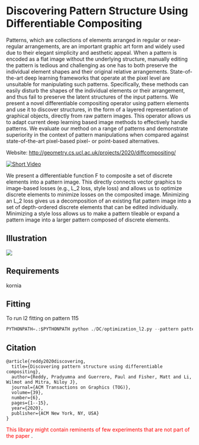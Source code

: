 # Discovering Pattern Structure Using Differentiable Compositing
Patterns, which are collections of elements arranged in regular or near-regular arrangements, are an important graphic art form and widely used due to their elegant simplicity and aesthetic appeal. When a pattern is encoded as a flat image without the underlying structure, manually editing the pattern is tedious and challenging as one has to both preserve the individual element shapes and their original relative arrangements. State-of-the-art deep learning frameworks that operate at the pixel level are unsuitable for manipulating such patterns. Specifically, these methods can easily disturb the shapes of the individual elements or their arrangement, and thus fail to preserve the latent structures of the input patterns. We present a novel differentiable compositing operator using pattern elements and use it to discover structures, in the form of a layered representation of graphical objects, directly from raw pattern images. This operator allows us to adapt current deep learning based image methods to effectively handle patterns. We evaluate our method on a range of patterns and demonstrate superiority in the context of pattern manipulations when compared against state-of-the-art pixel-based pixel- or point-based alternatives.

Website: http://geometry.cs.ucl.ac.uk/projects/2020/diffcompositing/

[![Short Video](http://geometry.cs.ucl.ac.uk/projects/2020/diffcompositing/paper_docs/teaser.png)](https://www.youtube.com/embed/KM7PIyb06dc)

We present a differentiable function F to composite a set of discrete elements into a pattern image. This directly connects vector graphics to image-based losses (e.g., L_2 loss, style loss) and allows us to optimize discrete elements to minimize losses on the composited image. Minimizing an L_2 loss gives us a decomposition of an existing flat pattern image into a set of depth-ordered discrete elements that can be edited individually. Minimizing a style loss allows us to make a pattern tileable or expand a pattern image into a larger pattern composed of discrete elements.

## Illustration
<img src="http://geometry.cs.ucl.ac.uk/projects/2020/diffcompositing/paper_docs/compile.png">


## Requirements
kornia


## Fitting
To run l2 fitting on pattern 115
```python
PYTHONPATH=.:$PYTHONPATH python ./DC/optimization_l2.py --pattern pattern_115 --version 91 --lr 0.1 --non_white --soft_elements --layers --sample 8
```
## Citation
```
@article{reddy2020discovering,
  title={Discovering pattern structure using differentiable compositing},
  author={Reddy, Pradyumna and Guerrero, Paul and Fisher, Matt and Li, Wilmot and Mitra, Niloy J},
  journal={ACM Transactions on Graphics (TOG)},
  volume={39},
  number={6},
  pages={1--15},
  year={2020},
  publisher={ACM New York, NY, USA}
}
```


<span style="color:red">This library might contain reminents of few experiments that are not part of the paper </span>.
